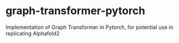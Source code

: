 # graph-transformer-pytorch
Implementation of Graph Transformer in Pytorch, for potential use in replicating Alphafold2
